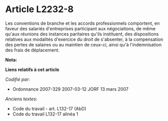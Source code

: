 # Article L2232-8

Les conventions de branche et les accords professionnels comportent, en faveur des salariés d'entreprises participant aux
négociations, de même qu'aux réunions des instances paritaires qu'ils instituent, des dispositions relatives aux modalités
d'exercice du droit de s'absenter, à la compensation des pertes de salaires ou au maintien de ceux-ci, ainsi qu'à
l'indemnisation des frais de déplacement.

**Nota:**



**Liens relatifs à cet article**

_Codifié par_:

  - Ordonnance 2007-329 2007-03-12 JORF 13 mars 2007

_Anciens textes_:

  - Code du travail - art. L132-17 (AbD)
  - Code du travail L132-17 alinéa 1
